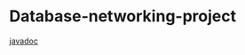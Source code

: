 # Database-networking-project
[javadoc](http://androiddevei.github.io/android-documentation/apidoc)
